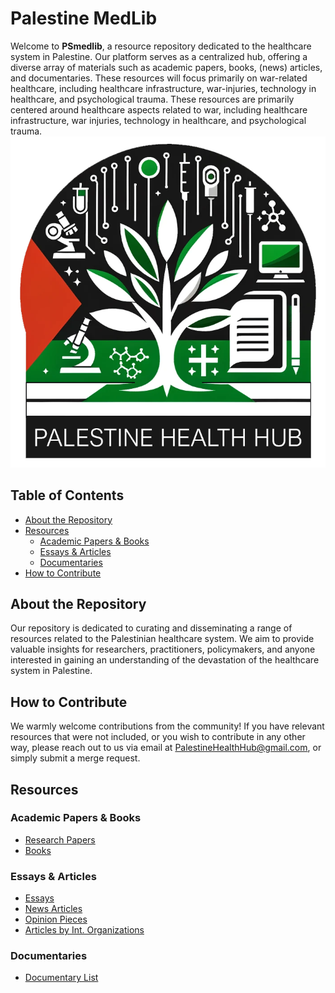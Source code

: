 # Palestine MedLib

Welcome to **PSmedlib**, a resource repository dedicated to the healthcare system in Palestine. Our platform serves as a centralized hub, offering a diverse array of materials such as academic papers, books, (news) articles, and documentaries. These resources will focus primarily on war-related healthcare, including healthcare infrastructure, war-injuries, technology in healthcare, and psychological trauma. These resources are primarily centered around healthcare aspects related to war, including healthcare infrastructure, war injuries, technology in healthcare, and psychological trauma. 
![Figure Alt Text](gfx/PHH_Logo_transp.png)

## Table of Contents
- [About the Repository](#about-the-repository)
- [Resources](#resources)
  - [Academic Papers & Books](#academic-papers--books)
  - [Essays & Articles](#essays--articles)
  - [Documentaries](#documentaries)
- [How to Contribute](#how-to-contribute)

## About the Repository
Our repository is dedicated to curating and disseminating a range of resources related to the Palestinian healthcare system. We aim to provide valuable insights for researchers, practitioners, policymakers, and anyone interested in gaining an understanding of the devastation of the healthcare system in Palestine.

## How to Contribute
We warmly welcome contributions from the community! If you have relevant resources that were not included, or you wish to contribute in any other way, please reach out to us via email at PalestineHealthHub@gmail.com, or simply submit a merge request.

## Resources
### Academic Papers & Books
- [Research Papers](/Literature/research.md)
- [Books](/Literature/books.md)

### Essays & Articles
- [Essays](/Articles/essays.md)
- [News Articles](/Articles/news.md)
- [Opinion Pieces](/Articles/opinion.md)
- [Articles by Int. Organizations](/Articles/organization.md)

### Documentaries
- [Documentary List](/Documentaries/documentaries.md)
